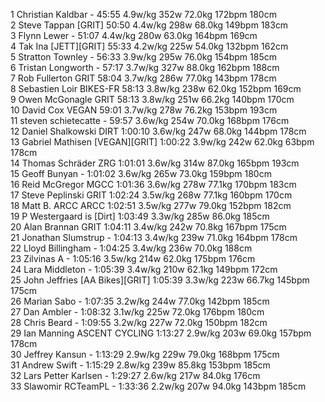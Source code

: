   1  Christian Kaldbar  -  45:55      4.9w/kg        352w                                                        72.0kg        172bpm                180cm    
  2  Steve Tappan  [GRIT]  50:50      4.4w/kg        298w                                                        68.0kg        149bpm                183cm    
  3  Flynn Lewer  -  51:07      4.4w/kg        280w                                                        63.0kg        164bpm                169cm    
  4  Tak Ina  [JETT][GRIT]  55:33      4.2w/kg        225w                                                        54.0kg        132bpm                162cm    
  5  Stratton Townley  -  56:33      3.9w/kg        295w                                                        76.0kg        154bpm                185cm    
  6  Tristan Longworth  -  57:17      3.7w/kg        327w                                                        88.0kg        162bpm                188cm    
  7  Rob Fullerton  GRIT  58:04      3.7w/kg        286w                                                        77.0kg        143bpm                178cm    
  8  Sebastien Loir  BIKES-FR  58:13      3.8w/kg        238w                                                        62.0kg        152bpm                169cm    
  9  Owen McGonagle  GRIT  58:13      3.8w/kg        251w                                                        66.2kg        140bpm                170cm    
 10  David Cox  VEGAN  59:01      3.7w/kg        278w                                                        76.2kg        153bpm                193cm    
 11  steven schietecatte  -  59:57      3.6w/kg        254w                                                        70.0kg        168bpm                176cm    
 12  Daniel Shalkowski  DIRT  1:00:10      3.6w/kg        247w                                                        68.0kg        144bpm                178cm    
 13  Gabriel Mathisen  [VEGAN][GRIT]  1:00:22      3.9w/kg        242w                                                        62.0kg        63bpm                178cm    
 14  Thomas Schräder  ZRG  1:01:01      3.6w/kg        314w                                                        87.0kg        165bpm                193cm    
 15  Geoff Bunyan  -  1:01:02      3.6w/kg        265w                                                        73.0kg        159bpm                180cm    
 16  Reid McGregor  MGCC  1:01:36      3.6w/kg        278w                                                        77.1kg        170bpm                183cm    
 17  Steve Peplinski  GRIT  1:02:24      3.5w/kg        268w                                                        77.1kg        160bpm                170cm    
 18  Matt B. ARCC  ARCC  1:02:51      3.5w/kg        277w                                                        79.0kg        152bpm                182cm    
 19  P Westergaard is  [Dirt]    1:03:49      3.3w/kg        285w                                                        86.0kg                        185cm    
 20  Alan Brannan  GRIT  1:04:11      3.4w/kg        242w                                                        70.8kg        167bpm                175cm    
 21  Jonathan Slumstrup  -  1:04:13      3.4w/kg        239w                                                        71.0kg        164bpm                178cm    
 22  Lloyd Billingham  -  1:04:25      3.4w/kg        236w                                                        70.0kg                        188cm    
 23  Zilvinas A  -  1:05:16      3.5w/kg        214w                                                        62.0kg        175bpm                176cm    
 24  Lara Middleton  -  1:05:39      3.4w/kg        210w                                                        62.1kg        149bpm                172cm    
 25  John Jeffries  [AA Bikes][GRIT]  1:05:39      3.3w/kg        223w                                                        66.7kg        145bpm                175cm    
 26  Marian Sabo  -  1:07:35      3.2w/kg        244w                                                        77.0kg        142bpm                185cm    
 27  Dan Ambler  -  1:08:32      3.1w/kg        225w                                                        72.0kg        176bpm                180cm    
 28  Chris Beard  -  1:09:55      3.2w/kg        227w                                                        72.0kg        150bpm                182cm    
 29  Ian Manning  ASCENT CYCLING  1:13:27      2.9w/kg        203w                                                        69.0kg        157bpm                178cm    
 30  Jeffrey Kansun  -  1:13:29      2.9w/kg        229w                                                        79.0kg        168bpm                175cm    
 31  Andrew Swift  -  1:15:29      2.8w/kg        239w                                                        85.8kg        153bpm                185cm    
 32  Lars Petter Karlsen  -  1:29:27      2.6w/kg        217w                                                        84.0kg                        176cm    
 33  Slawomir RCTeamPL  -  1:33:36      2.2w/kg        207w                                                        94.0kg        143bpm                185cm    
